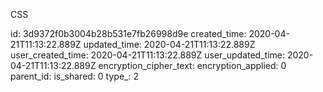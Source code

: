 CSS

id: 3d9372f0b3004b28b531e7fb26998d9e
created_time: 2020-04-21T11:13:22.889Z
updated_time: 2020-04-21T11:13:22.889Z
user_created_time: 2020-04-21T11:13:22.889Z
user_updated_time: 2020-04-21T11:13:22.889Z
encryption_cipher_text: 
encryption_applied: 0
parent_id: 
is_shared: 0
type_: 2
